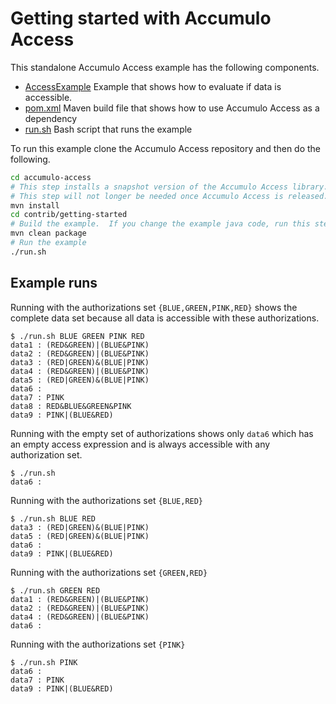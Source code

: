<!--

    Licensed to the Apache Software Foundation (ASF) under one
    or more contributor license agreements.  See the NOTICE file
    distributed with this work for additional information
    regarding copyright ownership.  The ASF licenses this file
    to you under the Apache License, Version 2.0 (the
    "License"); you may not use this file except in compliance
    with the License.  You may obtain a copy of the License at

      https://www.apache.org/licenses/LICENSE-2.0

    Unless required by applicable law or agreed to in writing,
    software distributed under the License is distributed on an
    "AS IS" BASIS, WITHOUT WARRANTIES OR CONDITIONS OF ANY
    KIND, either express or implied.  See the License for the
    specific language governing permissions and limitations
    under the License.

-->

# Getting started with Accumulo Access

This standalone Accumulo Access example has the following components.

 * [AccessExample](src/main/java/gse/AccessExample.java) Example that shows how to evaluate if data is accessible.
 * [pom.xml](pom.xml) Maven build file that shows how to use Accumulo Access as a dependency
 * [run.sh](run.sh) Bash script that runs the example

To run this example clone the Accumulo Access repository and then do the following.

```bash
cd accumulo-access
# This step installs a snapshot version of the Accumulo Access library.
# This step will not longer be needed once Accumulo Access is released.
mvn install
cd contrib/getting-started
# Build the example.  If you change the example java code, run this step again.
mvn clean package
# Run the example
./run.sh
```

## Example runs

Running with the authorizations set `{BLUE,GREEN,PINK,RED}` shows the complete data set because all data is accessible with these authorizations.

```
$ ./run.sh BLUE GREEN PINK RED
data1 : (RED&GREEN)|(BLUE&PINK)
data2 : (RED&GREEN)|(BLUE&PINK)
data3 : (RED|GREEN)&(BLUE|PINK)
data4 : (RED&GREEN)|(BLUE&PINK)
data5 : (RED|GREEN)&(BLUE|PINK)
data6 : 
data7 : PINK
data8 : RED&BLUE&GREEN&PINK
data9 : PINK|(BLUE&RED)
```

Running with the empty set of authorizations shows only `data6` which has an empty access expression and is always accessible with any authorization set.

```
$ ./run.sh 
data6 : 
```

Running with the authorizations set `{BLUE,RED}`

```
$ ./run.sh BLUE RED
data3 : (RED|GREEN)&(BLUE|PINK)
data5 : (RED|GREEN)&(BLUE|PINK)
data6 : 
data9 : PINK|(BLUE&RED)
```

Running with the authorizations set `{GREEN,RED}`

```
$ ./run.sh GREEN RED
data1 : (RED&GREEN)|(BLUE&PINK)
data2 : (RED&GREEN)|(BLUE&PINK)
data4 : (RED&GREEN)|(BLUE&PINK)
data6 : 
```

Running with the authorizations set `{PINK}`

```
$ ./run.sh PINK
data6 : 
data7 : PINK
data9 : PINK|(BLUE&RED)
```



